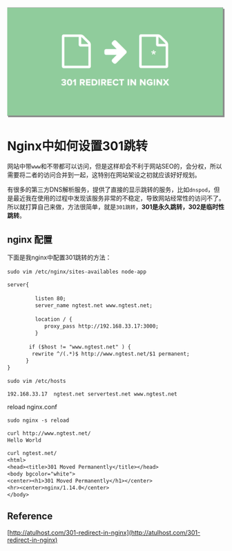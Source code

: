 ![Alt Image Text](images/301.jpg "proxy server")
# Nginx中如何设置301跳转

网站中带`www`和不带都可以访问，但是这样却会不利于网站SEO的，会分权，所以需要将二者的访问合并到一起，这特别在网站架设之初就应该好好规划。

有很多的第三方DNS解析服务，提供了直接的显示跳转的服务，比如`dnspod`，但是最近我在使用的过程中发现该服务非常的不稳定，导致网站经常性的访问不了。所以就打算自己来做，方法很简单，就是`301跳转`，**301是永久跳转，302是临时性跳转**。

## nginx 配置

下面是我nginx中配置301跳转的方法：

`sudo vim /etc/nginx/sites-availables node-app`

```
server{

         listen 80;
         server_name ngtest.net www.ngtest.net;

         location / {
            proxy_pass http://192.168.33.17:3000;
         }

       if ($host != "www.ngtest.net" ) {
        rewrite ^/(.*)$ http://www.ngtest.net/$1 permanent;
      }
}
```

`sudo vim /etc/hosts`

```
192.168.33.17  ngtest.net servertest.net www.ngtest.net
```

reload nginx.conf

```
sudo nginx -s reload
```

```
curl http://www.ngtest.net/
Hello World
```

```
curl ngtest.net/
<html>
<head><title>301 Moved Permanently</title></head>
<body bgcolor="white">
<center><h1>301 Moved Permanently</h1></center>
<hr><center>nginx/1.14.0</center>
</body>
```

## Reference

[http://atulhost.com/301-redirect-in-nginx](http://atulhost.com/301-redirect-in-nginx)


